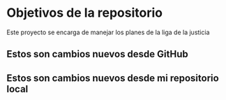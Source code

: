 # Objetivos de la repositorio

Este proyecto se encarga de manejar los planes de la liga de la justicia


## Estos son cambios nuevos desde GitHub
## Estos son cambios nuevos desde mi repositorio local

